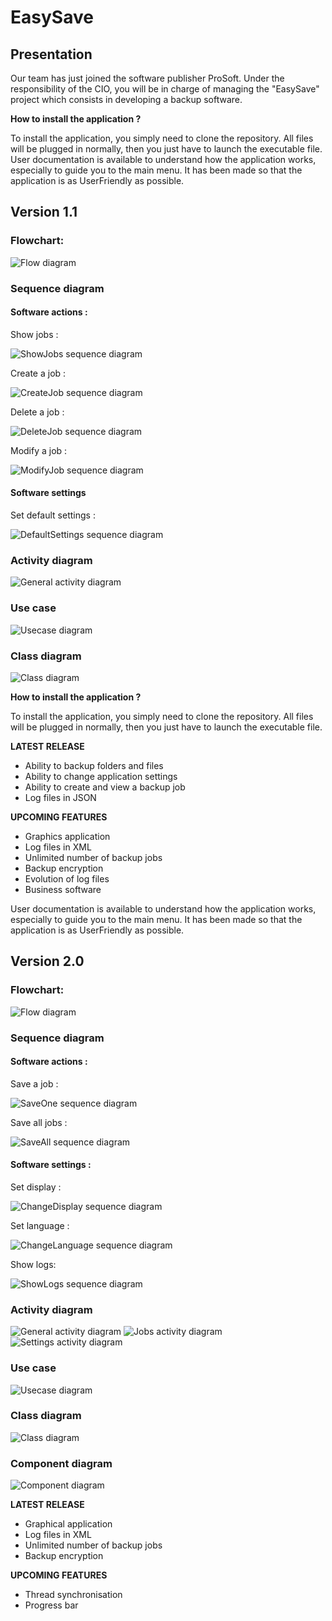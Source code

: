 # EasySave
## Presentation

Our team has just joined the software publisher ProSoft. Under the responsibility of the CIO, you will be in charge of managing the "EasySave" project which consists in developing a backup software.

**How to install the application ?**

To install the application, you simply need to clone the repository. All files will be plugged in normally, then you just have to launch the executable file.
User documentation is available to understand how the application works, especially to guide you to the main menu. It has been made so that the application is as UserFriendly as possible.


## Version 1.1
### Flowchart:

![Flow diagram](CDC/1.1/flow_diagram.png)

### Sequence diagram

#### Software actions :

Show jobs :

![ShowJobs sequence diagram](CDC/1.1/sequence_diagram_job_show.png)

Create a job :

![CreateJob sequence diagram](CDC/1.1/sequence_diagram_job_create.png)

Delete a job :

![DeleteJob sequence diagram](CDC/1.1/sequence_diagram_job_delete.png)

Modify a job :

![ModifyJob sequence diagram](CDC/1.1/sequence_diagram_job_modify.png)

#### Software settings

Set default settings :

![DefaultSettings sequence diagram](CDC/1.1/sequence_diagram_settings_defaultSettings.png)

### Activity diagram

![General activity diagram](CDC/1.1/activity_diagram.png)

### Use case

![Usecase diagram](CDC/1.1/usecase_diagram.png)

### Class diagram

![Class diagram](CDC/1.1/class_diagram.png)

**How to install the application ?**

To install the application, you simply need to clone the repository. All files will be plugged in normally, then you just have to launch the executable file.

**LATEST RELEASE**

 - Ability to backup folders and files
 - Ability to change application settings
 - Ability to create and view a backup job
 - Log files in JSON

**UPCOMING FEATURES**

 - Graphics application
 - Log files in XML
 - Unlimited number of backup jobs
 - Backup encryption
 - Evolution of log files
 - Business software

User documentation is available to understand how the application works, especially to guide you to the main menu. It has been made so that the application is as UserFriendly as possible.

## Version 2.0
### Flowchart:

![Flow diagram](CDC/2.0/flow_diagram.png)

### Sequence diagram

#### Software actions :

Save a job :

![SaveOne sequence diagram](CDC/2.0/sequence_diagram_job_saveOne.png)

Save all jobs :

![SaveAll sequence diagram](CDC/2.0/sequence_diagram_job_saveAll.png)

#### Software settings :

Set display :

![ChangeDisplay sequence diagram](CDC/2.0/sequence_diagram_settings_changeDisplay.png)

Set language :

![ChangeLanguage sequence diagram](CDC/2.0/sequence_diagram_settings_changeLanguage.png)

Show logs:

![ShowLogs sequence diagram](CDC/2.0/sequence_diagram_settings_showLogs.png)

### Activity diagram

![General activity diagram](CDC/2.0/activity_diagram_general.png)
![Jobs activity diagram](CDC/2.0/activity_diagram_jobs.png)
![Settings activity diagram](CDC/2.0/activity_diagram_settings.png)

### Use case

![Usecase diagram](CDC/2.0/usecase_diagram.png)

### Class diagram

![Class diagram](CDC/2.0/class_diagram.png)

### Component diagram

![Component diagram](CDC/2.0/component_diagram.png)

**LATEST RELEASE**

 - Graphical application
 - Log files in XML
 - Unlimited number of backup jobs
 - Backup encryption

**UPCOMING FEATURES**

 - Thread synchronisation
 - Progress bar